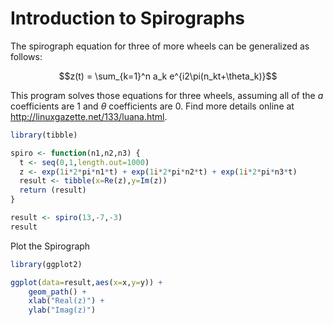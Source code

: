 # Introduction to Spirographs

The spirograph equation for three of more wheels can be generalized as follows:

$$z(t) = \sum_{k=1}^n a_k e^{i2\pi(n_kt+\theta_k)}$$

This program solves those equations for three wheels, assuming all of the $a$ coefficients are 1 and $\theta$ coefficients are 0. Find more details online at <http://linuxgazette.net/133/luana.html>.

```r
library(tibble)

spiro <- function(n1,n2,n3) {
  t <- seq(0,1,length.out=1000)
  z <- exp(1i*2*pi*n1*t) + exp(1i*2*pi*n2*t) + exp(1i*2*pi*n3*t)
  result <- tibble(x=Re(z),y=Im(z))
  return (result)
}

result <- spiro(13,-7,-3)
result
```

Plot the Spirograph

```r
library(ggplot2)

ggplot(data=result,aes(x=x,y=y)) +
    geom_path() +
    xlab("Real(z)") +
    ylab("Imag(z)")
```
